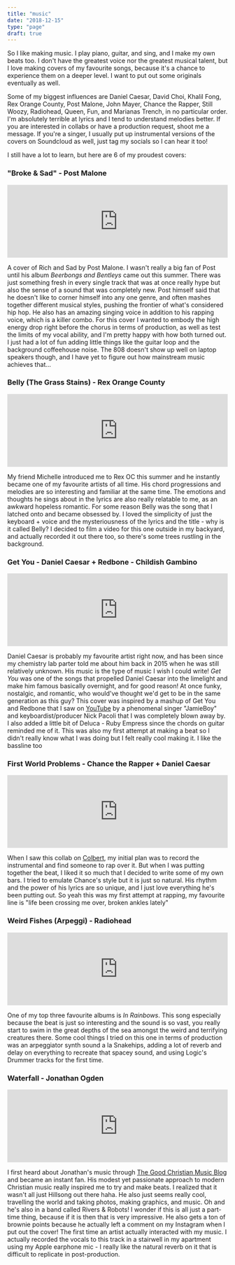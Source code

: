 ```yaml
---
title: "music"
date: "2018-12-15"
type: "page"
draft: true
---
```


So I like making music. I play piano, guitar, and sing, and I make my own beats too. I don't have the greatest voice nor the greatest musical talent, but I love making covers of my favourite songs, because it's a chance to experience them on a deeper level. I want to put out some originals eventually as well. 

Some of my biggest influences are Daniel Caesar, David Choi, Khalil Fong, Rex Orange County, Post Malone, John Mayer, Chance the Rapper, Still Woozy, Radiohead, Queen, Fun, and Marianas Trench, in no particular order. I'm absolutely terrible at lyrics and I tend to understand melodies better. If you are interested in collabs or have a production request, shoot me a message. If you're a singer, I usually put up instrumental versions of the covers on Soundcloud as well, just tag my socials so I can hear it too!

I still have a lot to learn, but here are 6 of my proudest covers: 

### "Broke & Sad" - Post Malone

<iframe width="100%" height="166" scrolling="yes" frameborder="no" allow="autoplay" src="https://w.soundcloud.com/player/?url=https%3A//api.soundcloud.com/tracks/459289143&color=%23ff5500&auto_play=false&hide_related=false&show_comments=true&show_user=true&show_reposts=false&show_teaser=true&visual=false"></iframe>

A cover of Rich and Sad by Post Malone. I wasn't really a big fan of Post until his album *Beerbongs and Bentleys* came out this summer. There was just something fresh in every single track that was at once really hype but also the sense of a sound that was completely new. Post himself said that he doesn't like to corner himself into any one genre, and often mashes together different musical styles, pushing the frontier of what's considered hip hop. He also has an amazing singing voice in addition to his rapping voice, which is a killer combo. For this cover I wanted to embody the high energy drop right before the chorus in terms of production, as well as test the limits of my vocal ability, and I'm pretty happy with how both turned out. I just had a lot of fun adding little things like the guitar loop and the background coffeehouse noise. The 808 doesn't show up well on laptop speakers though, and I have yet to figure out how mainstream music achieves that...  


### Belly (The Grass Stains) - Rex Orange County

<iframe width="100%" height="166" scrolling="no" frameborder="no" allow="autoplay" src="https://w.soundcloud.com/player/?url=https%3A//api.soundcloud.com/tracks/477977334&color=%23ff5500&auto_play=false&hide_related=false&show_comments=true&show_user=true&show_reposts=false&show_teaser=true&visual=false"></iframe>

My friend Michelle introduced me to Rex OC this summer and he instantly became one of my favourite artists of all time. His chord progressions and melodies are so interesting and familiar at the same time. The emotions and thoughts he sings about in the lyrics are also really relatable to me, as an awkward hopeless romantic. For some reason Belly was the song that I latched onto and became obsessed by. I loved the simplicity of just the keyboard + voice and the mysteriousness of the lyrics and the title - why is it called Belly? I decided to film a video for this one outside in my backyard, and actually recorded it out there too, so there's some trees rustling in the background. 

### Get You - Daniel Caesar + Redbone - Childish Gambino

<iframe width="100%" height="166" scrolling="no" frameborder="no" allow="autoplay" src="https://w.soundcloud.com/player/?url=https%3A//api.soundcloud.com/tracks/338494500&color=%23ff5500&auto_play=false&hide_related=false&show_comments=true&show_user=true&show_reposts=false&show_teaser=true"></iframe>

Daniel Caesar is probably my favourite artist right now, and has been since my chemistry lab parter told me about him back in 2015 when he was still relatively unknown. His music is the type of music I wish I could write! *Get You* was one of the songs that propelled Daniel Caesar into the limelight and make him famous basically overnight, and for good reason! At once funky, nostalgic, and romantic, who would've thought we'd get to be in the same generation as this guy? This cover was inspired by a mashup of Get You and Redbone that I saw on [YouTube](https://www.youtube.com/watch?v=m_qLrCZfFR8&ab_channel=JamieBoy) by a phenomenal singer "JamieBoy" and keyboardist/producer Nick Pacoli that I was completely blown away by. I also added a little bit of Deluca - Ruby Empress since the chords on guitar reminded me of it. This was also my first attempt at making a beat so I didn't really know what I was doing but I felt really cool making it. I like the bassline too

### First World Problems - Chance the Rapper + Daniel Caesar

<iframe width="100%" height="166" scrolling="no" frameborder="no" allow="autoplay" src="https://w.soundcloud.com/player/?url=https%3A//api.soundcloud.com/tracks/347982905&color=%23ff5500&auto_play=false&hide_related=false&show_comments=true&show_user=true&show_reposts=false&show_teaser=true"></iframe>

When I saw this collab on [Colbert](https://www.youtube.com/watch?v=soC7DtJXMC8&ab_channel=TheLateShowwithStephenColbert), my initial plan was to record the instrumental and find someone to rap over it. But when I was putting together the beat, I liked it so much that I decided to write some of my own bars. I tried to emulate Chance's style but it is just so natural. His rhythm and the power of his lyrics are so unique, and I just love everything he's been putting out. So yeah this was my first attempt at rapping, my favourite line is "life been crossing me over, broken ankles lately"

### Weird Fishes (Arpeggi) - Radiohead

<iframe width="100%" height="166" scrolling="no" frameborder="no" allow="autoplay" src="https://w.soundcloud.com/player/?url=https%3A//api.soundcloud.com/tracks/409800651&color=%23ff5500&auto_play=false&hide_related=false&show_comments=true&show_user=true&show_reposts=false&show_teaser=true"></iframe>

One of my top three favourite albums is *In Rainbows*. This song especially because the beat is just so interesting and the sound is so vast, you really start to swim in the great depths of the sea amongst the weird and terrifying creatures there. Some cool things I tried on this one in terms of production was an arpeggiator synth sound a la Snakehips, adding a lot of reverb and delay on everything to recreate that spacey sound, and using Logic's Drummer tracks for the first time. 

### Waterfall - Jonathan Ogden

<iframe width="100%" height="166" scrolling="no" frameborder="no" allow="autoplay" src="https://w.soundcloud.com/player/?url=https%3A//api.soundcloud.com/tracks/345579121&color=%23ff5500&auto_play=false&hide_related=false&show_comments=true&show_user=true&show_reposts=false&show_teaser=true"></iframe>

I first heard about Jonathan's music through [The Good Christian Music Blog](https://www.youtube.com/channel/UC7BHblJg0bOfE3g7FKc260g) and became an instant fan. His modest yet passionate approach to modern Christian music really inspired me to try and make beats. I realized that it wasn't all just Hillsong out there haha. He also just seems really cool, travelling the world and taking photos, making graphics, and music. Oh and he's also in a band called Rivers & Robots! I wonder if this is all just a part-time thing, because if it is then that is very impressive. He also gets a ton of brownie points because he actually left a comment on my Instagram when I put out the cover! The first time an artist actually interacted with my music. I actually recorded the vocals to this track in a stairwell in my apartment using my Apple earphone mic - I really like the natural reverb on it that is difficult to replicate in post-production. 


